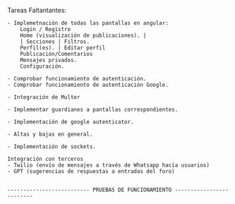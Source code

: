 Tareas Faltantantes:

    - Implemetnación de todas las pantallas en angular:
        Login / Registro
        Home (visualización de publicaciones). |
        | Secciones | Filtros.
        Perfil(es). | Editar perfil
        Publicación/Comentarios
        Mensajes privados.
        Configuración.
    
    - Comprobar funcionamiento de autenticación.
    - Comprobar funcionamiento de autenticación Google.

    - Integración de Multer

    - Implementar guardianes a pantallas correspondientes.

    - Implementación de google autenticator.

    - Altas y bajas en general.

    - Implementación de sockets.

    Integración con terceros
    - Twilio (envío de mensajes a través de Whatsapp hacía usuarios)
    - GPT (sugerencias de respuestas a entradas del foro)


    -------------------------- PRUEBAS DE FUNCIONAMIENTO -------------------------